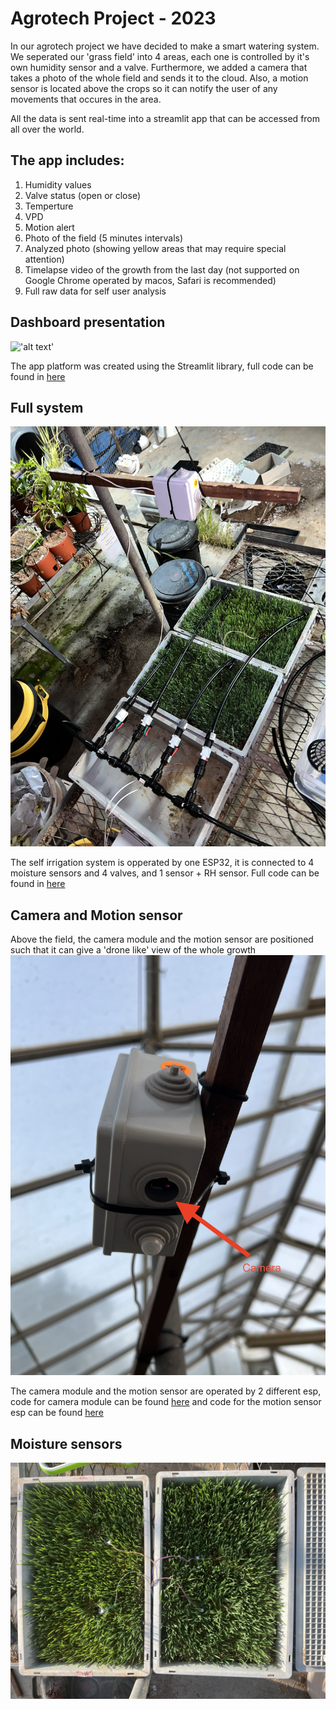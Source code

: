 # Agrotech Project - 2023

In our agrotech project we have decided to make a smart watering system.
We seperated our 'grass field' into 4 areas, each one is controlled by it's own humidity sensor and a valve.
Furthermore, we added a camera that takes a photo of the whole field and sends it to the cloud.
Also, a motion sensor is located above the crops so it can notify the user of any movements that occures in the area.

All the data is sent real-time into a streamlit app that can be accessed from all over the world.
## The app includes: 
1. Humidity values
2. Valve status (open or close)
3. Temperture
4. VPD 
5. Motion alert
6. Photo of the field (5 minutes intervals)
7. Analyzed photo (showing yellow areas that may require special attention)
8. Timelapse video of the growth from the last day (not supported on Google Chrome operated by macos, Safari is recommended)
9. Full raw data for self user analysis

## Dashboard presentation
!['alt text'](/images/for_readme/GUI1.png)

The app platform was created using the Streamlit library, full code can be found in [here](code/streamlit_app.py)

## Full system
!['alt text'](/images/for_readme/IMG_6651.jpg)

The self irrigation system is opperated by one ESP32, it is connected to 4 moisture sensors and 4 valves, and 1 sensor + RH sensor.
Full code can be found in [here](code/irrigation_esp.ino)

## Camera and Motion sensor

Above the field, the camera module and the motion sensor are positioned such that it can give a 'drone like' view of the whole growth
!['alt text'](/images/for_readme/IMG_6638.jpg)

The camera module and the motion sensor are operated by 2 different esp, code for camera module can be found [here](code/ESP32_CAM_Send_Photo_to_Google_Drive.ino) and code for the motion sensor esp can be found [here](code/Motion_Sensor.ino)

## Moisture sensors

!['alt text'](/images/for_readme/IMG_6624.jpg)

